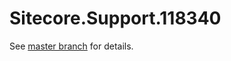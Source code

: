 # Sitecore.Support.118340

See [master branch](https://github.com/sitecoresupport/Sitecore.Support.118340) for details.